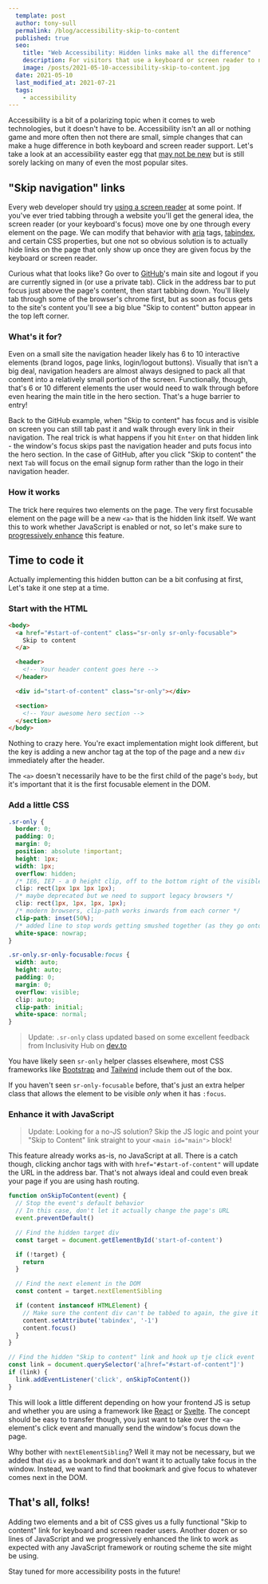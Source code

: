 ```yaml
---
  template: post
  author: tony-sull
  permalink: /blog/accessibility-skip-to-content
  published: true
  seo:
    title: "Web Accessibility: Hidden links make all the difference"
    description: For visitors that use a keyboard or screen reader to navigate websites, hidden quick links can make a site much more enjoyable.
    image: /posts/2021-05-10-accessibility-skip-to-content.jpg
  date: 2021-05-10
  last_modified_at: 2021-07-21
  tags:
    - accessibility
---
```


Accessibility is a bit of a polarizing topic when it comes to web technologies, but it doesn't have to be. Accessibility isn't an all or nothing game and more often then not there are small, simple changes that can make a huge difference in both keyboard and screen reader support. Let's take a look at an accessibility easter egg that [may not be new](https://webaim.org/techniques/skipnav/) but is still sorely lacking on many of even the most popular sites.

## "Skip navigation" links

Every web developer should try [using a screen reader](https://www.codecademy.com/articles/how-to-setup-screen-reader) at some point. If you've ever tried tabbing through a website you'll get the general idea, the screen reader (or your keyboard's focus) move one by one through every element on the page. We can modify that behavior with [aria](https://www.w3.org/TR/html-aria/) tags, [tabindex](https://developer.mozilla.org/en-US/docs/Web/HTML/Global_attributes/tabindex), and certain CSS properties, but one not so obvious solution is to actually hide links on the page that only show up once they are given focus by the keyboard or screen reader.

Curious what that looks like? Go over to [GitHub](https://github.com/)'s main site and logout if you are currently signed in (or use a private tab). Click in the address bar to put focus just above the page's content, then start tabbing down. You'll likely tab through some of the browser's chrome first, but as soon as focus gets to the site's content you'll see a big blue "Skip to content" button appear in the top left corner.

### What's it for?

Even on a small site the navigation header likely has 6 to 10 interactive elements (brand logos, page links, login/logout buttons). Visually that isn't a big deal, navigation headers are almost always designed to pack all that content into a relatively small portion of the screen. Functionally, though, that's 6 or 10 different elements the user would need to walk through before even hearing the main title in the hero section. That's a huge barrier to entry!

Back to the GitHub example, when "Skip to content" has focus and is visible on screen you can still tab past it and walk through every link in their navigation. The real trick is what happens if you hit `Enter` on that hidden link - the window's focus skips past the navigation header and puts focus into the hero section. In the case of GitHub, after you click "Skip to content" the next `Tab` will focus on the email signup form rather than the logo in their navigation header.

### How it works

The trick here requires two elements on the page. The very first focusable element on the page will be a new `<a>` that is the hidden link itself. We want this to work whether JavaScript is enabled or not, so let's make sure to [progressively enhance](/blog/progressive-enhancement) this feature.

## Time to code it

Actually implementing this hidden button can be a bit confusing at first, Let's take it one step at a time.

### Start with the HTML

```html
<body>
  <a href="#start-of-content" class="sr-only sr-only-focusable">
    Skip to content
  </a>

  <header>
    <!-- Your header content goes here -->
  </header>

  <div id="start-of-content" class="sr-only"></div>

  <section>
    <!-- Your awesome hero section -->
  </section>
</body>
```

Nothing to crazy here. You're exact implementation might look different, but the key is adding a new anchor tag at the top of the page and a new `div` immediately after the header.

The `<a>` doesn't necessarily have to be the first child of the page's `body`, but it's important that it is the first focusable element in the DOM.

### Add a little CSS

```css
.sr-only {
  border: 0;
  padding: 0;
  margin: 0;
  position: absolute !important;
  height: 1px;
  width: 1px;
  overflow: hidden;
  /* IE6, IE7 - a 0 height clip, off to the bottom right of the visible 1px box */
  clip: rect(1px 1px 1px 1px);
  /* maybe deprecated but we need to support legacy browsers */
  clip: rect(1px, 1px, 1px, 1px);
  /* modern browsers, clip-path works inwards from each corner */
  clip-path: inset(50%);
  /* added line to stop words getting smushed together (as they go onto seperate lines and some screen readers do not understand line feeds as a space */
  white-space: nowrap;
}

.sr-only.sr-only-focusable:focus {
  width: auto;
  height: auto;
  padding: 0;
  margin: 0;
  overflow: visible;
  clip: auto;
  clip-path: initial;
  white-space: normal;
}
```

> Update: `.sr-only` class updated based on some excellent feedback from Inclusivity Hub on [dev.to](https://dev.to/navillusbv/web-accessibility-hidden-links-make-all-the-difference-27a7)

You have likely seen `sr-only` helper classes elsewhere, most CSS frameworks like [Bootstrap](https://getbootstrap.com/) and [Tailwind](https://tailwindcss.com/) include them out of the box.

If you haven't seen `sr-only-focusable` before, that's just an extra helper class that allows the element to be visible _only_ when it has `:focus`.

### Enhance it with JavaScript

> Update: Looking for a no-JS solution? Skip the JS logic and point your "Skip to Content" link straight to your `<main id="main">` block!

This feature already works as-is, no JavaScript at all. There is a catch though, clicking anchor tags with with `href="#start-of-content"` will update the URL in the address bar. That's not always ideal and could even break your page if you are using hash routing.

```js
function onSkipToContent(event) {
  // Stop the event's default behavior
  // In this case, don't let it actually change the page's URL
  event.preventDefault()

  // Find the hidden target div
  const target = document.getElementById('start-of-content')

  if (!target) {
    return
  }

  // Find the next element in the DOM
  const content = target.nextElementSibling

  if (content instanceof HTMLElement) {
    // Make sure the content div can't be tabbed to again, the give it focus
    content.setAttribute('tabindex', '-1')
    content.focus()
  }
}

// Find the hidden "Skip to content" link and hook up tje click event
const link = document.querySelector('a[href="#start-of-content"]')
if (link) {
  link.addEventListener('click', onSkipToContent())
}
```

This will look a little different depending on how your frontend JS is setup and whether you are using a framework like [React](https://reactjs.org/) or [Svelte](https://svelte.dev/). The concept should be easy to transfer though, you just want to take over the `<a>` element's click event and manually send the window's focus down the page.

Why bother with `nextElementSibling`? Well it may not be necessary, but we added that `div` as a bookmark and don't want it to actually take focus in the window. Instead, we want to find that bookmark and give focus to whatever comes next in the DOM.

## That's all, folks!

Adding two elements and a bit of CSS gives us a fully functional "Skip to content" link for keyboard and screen reader users. Another dozen or so lines of JavaScript and we progressively enhanced the link to work as expected with any JavaScript framework or routing scheme the site might be using.

Stay tuned for more accessibility posts in the future!

